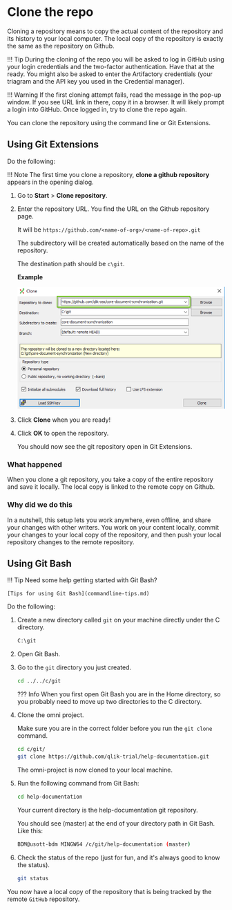 # Clone the repo

Cloning a repository means to copy the actual content of the repository and its history to your local computer.
The local copy of the repository is exactly the same as the repository on Github.

!!! Tip
    During the cloning of the repo you will be asked to log in GitHub using your login credentials and the two-factor authentication. Have that at the ready. You might also be asked to enter the Artifactory credentials (your triagram and the API key you used in the Credential manager).

!!! Warning
	 If the first cloning attempt fails, read the message in the pop-up window. If you see URL link in there, copy it in a browser. It will likely prompt a login into GitHub. Once logged in, try to clone the repo again.


You can clone the repository using the command line or Git Extensions.

## Using Git Extensions

Do the following:

!!! Note
    The first time you clone a repository, **clone a github repository** appears in the opening dialog.

1. Go to **Start** > **Clone repository**.
1. Enter the repository URL. You find the URL on the Github repository page.

    It will be `https://github.com/<name-of-org>/<name-of-repo>.git`

    The subdirectory will be created automatically based on the name of the repository.

    The destination path should be `c\git`.

    **Example**

    ![clone setting](images/gitext-clone.png)

1. Click **Clone** when you are ready!

1. Click **OK** to open the repository.

    You should now see the git repository open in Git Extensions.

### What happened

When you clone a git repository, you take a copy of the entire repository and save it locally.
The local copy is linked to the remote copy on Github.

### Why did we do this

In a nutshell, this setup lets you work anywhere, even offline, and share your changes with other writers.
You work on your content locally, commit your changes to your local copy of the repository,
and then push your local repository changes to the remote repository.

## Using Git Bash

!!! Tip
    Need some help getting started with Git Bash?

    [Tips for using Git Bash](commandline-tips.md)

Do the following:

1. Create a new directory called `git` on your machine directly under the C directory.
    ```bash
    C:\git
    ```

1. Open Git Bash.

1. Go to the `git` directory you just created.

    ```bash
    cd ../../c/git
    ```

    ??? Info
        When you first open Git Bash you are in the Home directory, so you probably need to move up two directories
        to the C directory.

1. Clone the omni project.

    Make sure you are in the correct folder before you run the `git clone` command.

    ```bash
    cd c/git/
    git clone https://github.com/qlik-trial/help-documentation.git
    ```

    The omni-project is now cloned to your local machine.

1. Run the following command from Git Bash:

    ```bash
    cd help-documentation
    ```

    Your current directory is the help-documentation git repository.

    You should see (master) at the end of your directory path in Git Bash. Like this:

    ```bash
    BDM@usott-bdm MINGW64 /c/git/help-documentation (master)
    ```

1. Check the status of the repo (just for fun, and it's always good to know the status).

    ```bash
    git status
    ```

You now have a local copy of the repository that is being tracked by the remote `GitHub` repository.